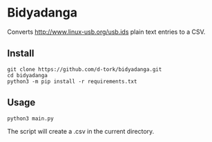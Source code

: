 # Bidyadanga

Converts http://www.linux-usb.org/usb.ids plain text entries to a CSV.

## Install
```
git clone https://github.com/d-tork/bidyadanga.git
cd bidyadanga
python3 -m pip install -r requirements.txt
```

## Usage
```
python3 main.py
```

The script will create a .csv in the current directory.
